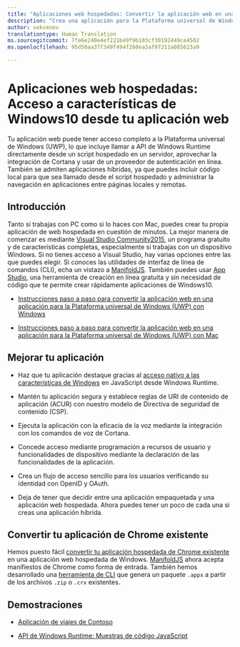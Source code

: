 ```yaml
---
title: "Aplicaciones web hospedadas: Convertir la aplicación web en una aplicación para la plataforma de Windows universales (UWP) y acceder a las características nativas de Windows10"
description: "Crea una aplicación para la Plataforma universal de Windows (UWP) a partir de la dirección URL de tu sitio web. Accede a las características de dispositivo nativas de Windows10 desde el código de la aplicación web. Los Puentes de Microsoft Windows para aplicaciones web hospedadas, anteriormente Project Westminster, te permiten incluir de forma rápida y sencilla tu aplicación web en la Tienda Windows."
author: seksenov
translationtype: Human Translation
ms.sourcegitcommit: 7fe6e240e4ef221b49f9b103cf30192449ce4502
ms.openlocfilehash: 95d50aa37f349f494f260ea3af97211a085623a9

---
```


# Aplicaciones web hospedadas: Acceso a características de Windows10 desde tu aplicación web

Tu aplicación web puede tener acceso completo a la Plataforma universal de Windows (UWP), lo que incluye llamar a API de Windows Runtime directamente desde un script hospedado en un servidor, aprovechar la integración de Cortana y usar de un proveedor de autenticación en línea. También se admiten aplicaciones híbridas, ya que puedes incluir código local para que sea llamado desde el script hospedado y administrar la navegación en aplicaciones entre páginas locales y remotas.

## Introducción

Tanto si trabajas con PC como si lo haces con Mac, puedes crear tu propia aplicación de web hospedada en cuestión de minutos. La mejor manera de comenzar es mediante [Visual Studio Community2015](https://www.visualstudio.com/), un programa gratuito y de características completas, especialmente si trabajas con un dispositivo Windows. Si no tienes acceso a Visual Studio, hay varias opciones entre las que puedes elegir. Si conoces las utilidades de interfaz de línea de comandos (CLI), echa un vistazo a [ManifoldJS](http://manifoldjs.com/). También puedes usar [App Studio](http://appstudio.windows.com/), una herramienta de creación en línea gratuita y sin necesidad de código que te permite crear rápidamente aplicaciones de Windows10.

- [Instrucciones paso a paso para convertir la aplicación web en una aplicación para la Plataforma universal de Windows (UWP) con Windows](hwa-create-windows.md)

- [Instrucciones paso a paso para convertir la aplicación web en una aplicación para la Plataforma universal de Windows (UWP) con Mac](hwa-create-mac.md)

## Mejorar tu aplicación

- Haz que tu aplicación destaque gracias al [acceso nativo a las características de Windows](hwa-access-features.md) en JavaScript desde Windows Runtime.

- Mantén tu aplicación segura y establece reglas de URI de contenido de aplicación (ACUR) con nuestro modelo de Directiva de seguridad de contenido (CSP).
- Ejecuta la aplicación con la eficacia de la voz mediante la integración con los comandos de voz de Cortana.

- Concede acceso mediante programación a recursos de usuario y funcionalidades de dispositivo mediante la declaración de las funcionalidades de la aplicación.

- Crea un flujo de acceso sencillo para los usuarios verificando su identidad con OpenID y OAuth.

- Deja de tener que decidir entre una aplicación empaquetada y una aplicación web hospedada. Ahora puedes tener un poco de cada una si creas una aplicación híbrida.

## Convertir tu aplicación de Chrome existente

Hemos puesto fácil [convertir tu aplicación hospedada de Chrome existente](hwa-chrome-conversion.md) en una aplicación web hospedada de Windows. [ManifoldJS](http://manifoldjs.com/) ahora acepta manifiestos de Chrome como forma de entrada. También hemos desarrollado una [herramienta de CLI](https://github.com/MicrosoftEdge/hwa-cli) que genera un paquete `.appx` a partir de los archivos `.zip` o `.crx` existentes.

## Demostraciones

- [Aplicación de viajes de Contoso](http://contosotravel.azurewebsites.net/)

- [API de Windows Runtime: Muestras de código JavaScript](http://rjs.azurewebsites.net/)



<!--HONumber=Aug16_HO3-->


